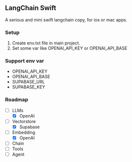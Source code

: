 ## LangChain Swift
A serious and mini swift langchain copy, for ios or mac apps.


### Setup

1. Create env.txt file in main project.
2. Set some var like OPENAI_API_KEY or OPENAI_API_BASE

### Support env var

- OPENAI_API_KEY
- OPENAI_API_BASE
- SUPABASE_URL
- SUPABASE_KEY

### Roadmap
- [ ] LLMs
  - [x] OpenAI
- [ ] Vectorstore
  - [x] Supabase
- [ ] Embedding
  - [x] OpenAI
- [ ] Chain
- [ ] Tools
- [ ] Agent
